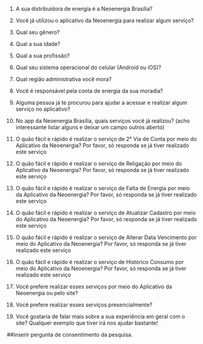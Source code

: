 1. A sua distribuidora de energia é a Neoenergia Brasília?
2. Você já utilizou o aplicativo da Neoenergia para realizar algum serviço?
3. Qual seu gênero?
4. Qual a sua idade?
5. Qual a sua profissão?
6. Qual seu sistema operacional do celular (Android ou iOS)? 
7. Qual região administrativa você mora?
8. Você é responsável pela conta de energia da sua moradia?
9. Alguma pessoa já te procurou para ajudar a acessar e realizar algum serviço no aplicativo?
10. No app da Neoenergia Brasília, quais serviços você já realizou? (acho interessante listar alguns e deixar um campo outros aberto)


11. O quão fácil e rápido é realizar o serviço de 2° Via de Conta por meio do Aplicativo da Neoenergia? Por favor, só responda se já tiver realizado este serviço


13. O quão fácil e rápido é realizar o serviço de Religação por meio do Aplicativo da Neoenergia? Por favor, só responda se já tiver realizado este serviço


14. O quão fácil e rápido é realizar o serviço de Falta de Energia por meio da Aplicativo da Neoenergia? Por favor, só responda se já tiver realizado este serviço


15. O quão fácil e rápido é realizar o serviço de Atualizar Cadastro por meio do Aplicativo da Neoenergia? Por favor, só responda se já tiver realizado este serviço


16. O quão fácil e rápido é realizar o serviço de Alterar Data Vencimento por meio do Aplicativo da Neoenergia? Por favor, só responda se já tiver realizado este serviço


17. O quão fácil e rápido é realizar o serviço de Histórico Consumo por meio do Aplicativo da Neoenergia? Por favor, só responda se já tiver realizado este serviço


18. Você prefere realizar esses serviços por meio do Aplicativo da Neoenergia ou pelo site?


19. Você prefere realizar esses serviços presencialmente?


20. Você gostaria de falar mais sobre a sua experiência em geral com o site? Qualquer exemplo que tiver irá nos ajudar bastante!

##inserir pergunta de consentimento da pesquisa.
